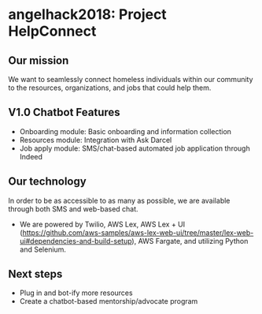# angelhack2018: Project HelpConnect

## Our mission
We want to seamlessly connect homeless individuals within our community to the resources, organizations, and jobs that could help them. 

## V1.0 Chatbot Features
* Onboarding module: Basic onboarding and information collection
* Resources module: Integration with Ask Darcel
* Job apply module: SMS/chat-based automated job application through Indeed

## Our technology
In order to be as accessible to as many as possible, we are available through both SMS and web-based chat.
* We are powered by Twilio, AWS Lex, AWS Lex + UI (https://github.com/aws-samples/aws-lex-web-ui/tree/master/lex-web-ui#dependencies-and-build-setup), AWS Fargate, and utilizing Python and Selenium.

## Next steps
* Plug in and bot-ify more resources
* Create a chatbot-based mentorship/advocate program
